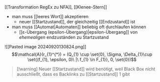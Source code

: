 [[Transformation RegEx zu NFA]], [[Klenee-Stern]]

- man muss [[leeres Wort]] akzeptieren
	- neuer [[Startzustand]], der gleichzeitig [[Endzustand]] ist
- man muss [[Automat|Automaten]] beliebig oft durchlaufen können
	- [[ε-Übergang (epsilon-Übergang)|epsilon-Übergang]] von _ehemealigen_ endzuständen zu Startzustand

![[Pasted image 20240920130824.png]]
$$\mathcal{A}(r_{1}^{*}) = (Q_{1} \cup \set{0}, \Sigma, \Delta_{1}\cup \set{(f_{1}, \epsilon, 0)\ |\ f_{1} \in F_{1}}, 0, \set{0})$$

> [!warning] Neuer [[Startzustand]] wird benötigt, weil Black Box nicht ausschließt, dass es Backlinks zu [[Startzustand]] $1$ gibt